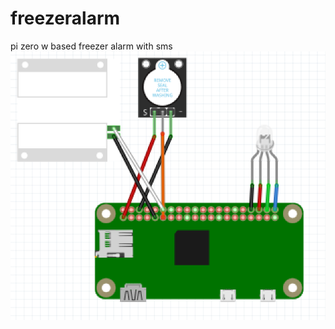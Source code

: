 # freezeralarm
pi zero w based freezer alarm with sms
![wiringdiagram](https://github.com/matt-desmarais/freezeralarm/raw/master/diagram.png)
